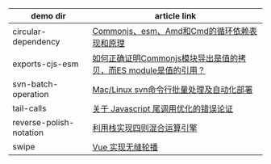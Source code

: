 | demo dir | article link |
|----------|--------------|
| circular-dependency | [Commonjs、esm、Amd和Cmd的循环依赖表现和原理](https://www.jianshu.com/p/ba0faf79c167) |
| exports-cjs-esm | [如何正确证明Commonjs模块导出是值的拷贝，而ES module是值的引用？](https://www.jianshu.com/p/1cfc5673e61d) |
| svn-batch-operation | [Mac/Linux svn命令行批量处理及自动化部署](https://www.jianshu.com/p/b8be14bfe087) |
| tail-calls | [关于 Javascript 尾调用优化的错误论证](https://www.jianshu.com/p/db220b0f4386) |
| reverse-polish-notation | [利用栈实现四则混合运算引擎](https://www.jianshu.com/p/581713f4e6ae) |
| swipe | [Vue 实现无缝轮播](https://www.jianshu.com/p/369652cf1102) |